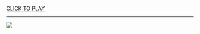 
<a href="https://premium76.site?title=g_games_unblocked&ref=13M">CLICK TO PLAY</a></h3>
<hr>

<a href="https://premium76.site?title=g_games_unblocked&ref=13M"><img src="https://clearcache.store/games.png"></a>


